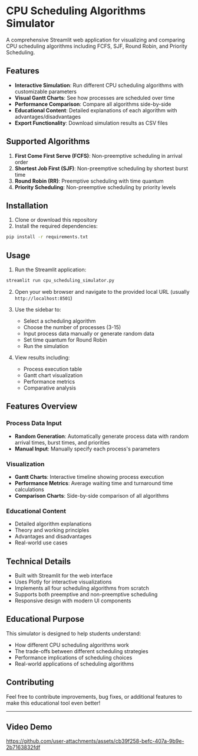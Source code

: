 # CPU Scheduling Algorithms Simulator

A comprehensive Streamlit web application for visualizing and comparing CPU scheduling algorithms including FCFS, SJF, Round Robin, and Priority Scheduling.

## Features

- **Interactive Simulation**: Run different CPU scheduling algorithms with customizable parameters
- **Visual Gantt Charts**: See how processes are scheduled over time
- **Performance Comparison**: Compare all algorithms side-by-side
- **Educational Content**: Detailed explanations of each algorithm with advantages/disadvantages
- **Export Functionality**: Download simulation results as CSV files

## Supported Algorithms

1. **First Come First Serve (FCFS)**: Non-preemptive scheduling in arrival order
2. **Shortest Job First (SJF)**: Non-preemptive scheduling by shortest burst time
3. **Round Robin (RR)**: Preemptive scheduling with time quantum
4. **Priority Scheduling**: Non-preemptive scheduling by priority levels

## Installation

1. Clone or download this repository
2. Install the required dependencies:

```bash
pip install -r requirements.txt
```

## Usage

1. Run the Streamlit application:

```bash
streamlit run cpu_scheduling_simulator.py
```

2. Open your web browser and navigate to the provided local URL (usually `http://localhost:8501`)

3. Use the sidebar to:
   - Select a scheduling algorithm
   - Choose the number of processes (3-15)
   - Input process data manually or generate random data
   - Set time quantum for Round Robin
   - Run the simulation

4. View results including:
   - Process execution table
   - Gantt chart visualization
   - Performance metrics
   - Comparative analysis

## Features Overview

### Process Data Input
- **Random Generation**: Automatically generate process data with random arrival times, burst times, and priorities
- **Manual Input**: Manually specify each process's parameters

### Visualization
- **Gantt Charts**: Interactive timeline showing process execution
- **Performance Metrics**: Average waiting time and turnaround time calculations
- **Comparison Charts**: Side-by-side comparison of all algorithms

### Educational Content
- Detailed algorithm explanations
- Theory and working principles
- Advantages and disadvantages
- Real-world use cases

## Technical Details

- Built with Streamlit for the web interface
- Uses Plotly for interactive visualizations
- Implements all four scheduling algorithms from scratch
- Supports both preemptive and non-preemptive scheduling
- Responsive design with modern UI components

## Educational Purpose

This simulator is designed to help students understand:
- How different CPU scheduling algorithms work
- The trade-offs between different scheduling strategies
- Performance implications of scheduling choices
- Real-world applications of scheduling algorithms

## Contributing

Feel free to contribute improvements, bug fixes, or additional features to make this educational tool even better!

---

## Video Demo
https://github.com/user-attachments/assets/cb39f258-befc-407a-9b9e-2b7163832fdf


